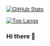 <a href="https://github.com/Guangxuan-Xiao"><img align="center" alt="GitHub Stats" src="https://github-readme-stats.vercel.app/api?username=Guangxuan-Xiao&show_icons=true&include_all_commits=true" /></a>

<a href="https://github.com/Guangxuan-Xiao"><img align="center" alt="Top Langs" src="https://github-readme-stats.vercel.app/api/top-langs/?username=Guangxuan-Xiao&layout=compact&hide=HTML,CSS,QMAKE" /></a>


### Hi there 👋
<!--
**Guangxuan-Xiao/Guangxuan-Xiao** is a ✨ _special_ ✨ repository because its `README.md` (this file) appears on your GitHub profile.

Here are some ideas to get you started:

- 🔭 I’m currently working on ...
- 🌱 I’m currently learning ...
- 👯 I’m looking to collaborate on ...
- 🤔 I’m looking for help with ...
- 💬 Ask me about ...
- 📫 How to reach me: ...
- 😄 Pronouns: ...
- ⚡ Fun fact: ...
-->
